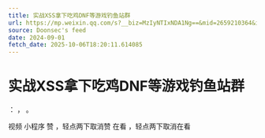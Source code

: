 ```yaml
---
title: 实战XSS拿下吃鸡DNF等游戏钓鱼站群
url: https://mp.weixin.qq.com/s?__biz=MzIyNTIxNDA1Ng==&mid=2659210364&idx=1&sn=02f3b67dfc18840113d38386687b410b
source: Doonsec's feed
date: 2024-09-01
fetch_date: 2025-10-06T18:20:11.614085
---
```


# 实战XSS拿下吃鸡DNF等游戏钓鱼站群

：
，
。

视频
小程序
赞
，轻点两下取消赞
在看
，轻点两下取消在看